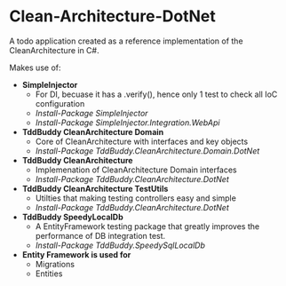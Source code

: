 # Clean-Architecture-DotNet
A todo application created as a reference implementation of the CleanArchitecture in C#.

Makes use of:
 - **SimpleInjector**
   - For DI, becuase it has a .verify(), hence only 1 test to check all IoC configuration
   - *Install-Package SimpleInjector*
   - *Install-Package SimpleInjector.Integration.WebApi*
 - **TddBuddy CleanArchitecture Domain**
   - Core of CleanArchitecture with interfaces and key objects
   - *Install-Package TddBuddy.CleanArchitecture.Domain.DotNet*
 - **TddBuddy CleanArchitecture**
   - Implemenation of CleanArchitecture Domain interfaces
   - *Install-Package TddBuddy.CleanArchitecture.DotNet*
 - **TddBuddy CleanArchitecture TestUtils**
   - Utilties that making testing controllers easy and simple
   - *Install-Package TddBuddy.CleanArchitecture.DotNet*
 - **TddBuddy SpeedyLocalDb**
   - A EntityFramework testing package that greatly improves the performance of DB integration test. 
   - *Install-Package TddBuddy.SpeedySqlLocalDb*
 - **Entity Framework is used for**
   - Migrations
   - Entities
